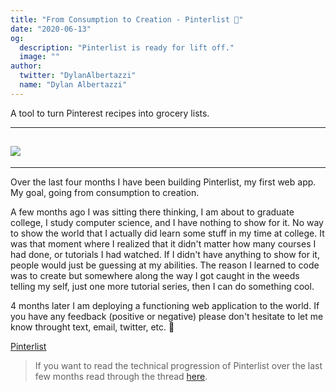 ```yaml
---
title: "From Consumption to Creation - Pinterlist 🚀"
date: "2020-06-13"
og:
  description: "Pinterlist is ready for lift off."
  image: ""
author:
  twitter: "DylanAlbertazzi"
  name: "Dylan Albertazzi"
---
```


A tool to turn Pinterest recipes into grocery lists.

---

## ![](https://i.ibb.co/HH6Q7xT/pinterlist-promo.png)

---

Over the last four months I have been building Pinterlist, my first web app. My goal, going from consumption to creation.

A few months ago I was sitting there thinking, I am about to graduate college, I study computer science, and I have nothing to show for it. No way to show the world that I actually did learn some stuff in my time at college. It was that moment where I realized that it didn't matter how many courses I had done, or tutorials I had watched. If I didn't have anything to show for it, people would just be guessing at my abilities. The reason I learned to code was to create but somewhere along the way I got caught in the weeds telling my self, just one more tutorial series, then I can do something cool.

4 months later I am deploying a functioning web application to the world. If you have any feedback (positive or negative) please don't hesitate to let me know throught text, email, twitter, etc. 🥳

[Pinterlist](http://pinterlist.co)

> If you want to read the technical progression of Pinterlist over the last few months read through the thread [here](https://twitter.com/DylanAlbertazzi/status/1250830522172899328?s=20).
